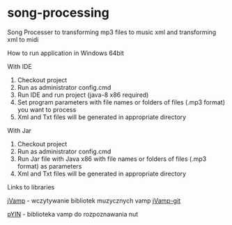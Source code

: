 song-processing
======
		
Song Processer to transforming mp3 files to music xml and transforming xml to midi


How to run application in Windows 64bit

With IDE
1. Checkout project
2. Run as administrator config.cmd
3. Run IDE and run project (java-8 x86 required)
4. Set program parameters with file names or folders of files (.mp3 format) you want to process
5. Xml and Txt files will be generated in appropriate directory


With Jar
1. Checkout project
2. Run as administrator config.cmd
3. Run Jar file with Java x86 with file names or folders of files (.mp3 format) as parameters
5. Xml and Txt files will be generated in appropriate directory


Links to libraries 

[jVamp](https://code.soundsoftware.ac.uk/projects/jvamp/files) - wczytywanie bibliotek muzycznych vamp
[jVamp-git](https://github.com/c4dm/jvamp)

[pYIN](https://code.soundsoftware.ac.uk/projects/pyin) - biblioteka vamp do rozpoznawania nut

